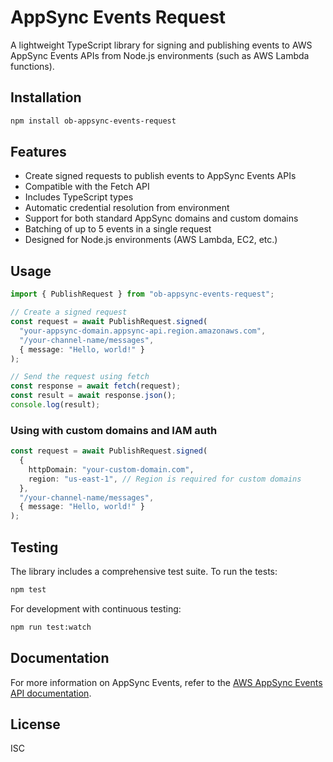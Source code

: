 # AppSync Events Request

A lightweight TypeScript library for signing and publishing events to AWS AppSync Events APIs from Node.js environments (such as AWS Lambda functions).

## Installation

```bash
npm install ob-appsync-events-request
```

## Features

- Create signed requests to publish events to AppSync Events APIs
- Compatible with the Fetch API
- Includes TypeScript types
- Automatic credential resolution from environment
- Support for both standard AppSync domains and custom domains
- Batching of up to 5 events in a single request
- Designed for Node.js environments (AWS Lambda, EC2, etc.)

## Usage

```typescript
import { PublishRequest } from "ob-appsync-events-request";

// Create a signed request
const request = await PublishRequest.signed(
  "your-appsync-domain.appsync-api.region.amazonaws.com",
  "/your-channel-name/messages",
  { message: "Hello, world!" }
);

// Send the request using fetch
const response = await fetch(request);
const result = await response.json();
console.log(result);
```

### Using with custom domains and IAM auth

```typescript
const request = await PublishRequest.signed(
  {
    httpDomain: "your-custom-domain.com",
    region: "us-east-1", // Region is required for custom domains
  },
  "/your-channel-name/messages",
  { message: "Hello, world!" }
);
```

## Testing

The library includes a comprehensive test suite. To run the tests:

```bash
npm test
```

For development with continuous testing:

```bash
npm run test:watch
```

## Documentation

For more information on AppSync Events, refer to the [AWS AppSync Events API documentation](https://docs.aws.amazon.com/appsync/latest/eventapi/event-api-welcome.html).

## License

ISC

